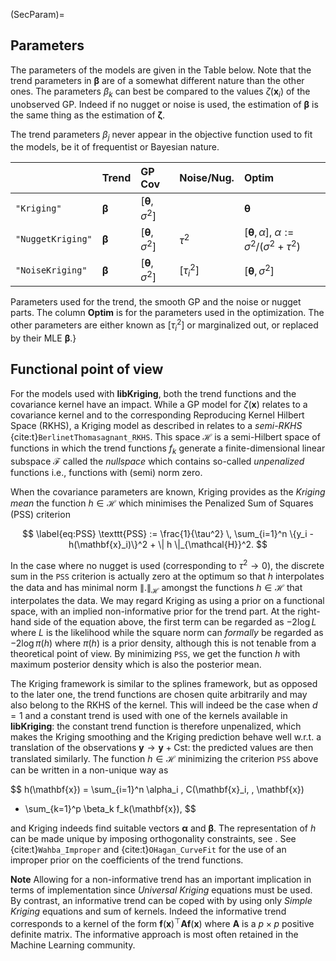 (SecParam)=
## Parameters

The parameters of the models are given in the Table below. Note that
the trend parameters in $\boldsymbol{\beta}$ are of a somewhat
different nature than the other ones. The parameters $\beta_k$ can
best be compared to the values $\zeta(\mathbf{x}_i)$ of the unobserved
GP. Indeed if no nugget or noise is used, the estimation of
$\boldsymbol{\beta}$ is the same thing as the estimation of
$\boldsymbol{\zeta}$.

The trend parameters $\beta_j$ never appear in the objective function
used to fit the models, be it of frequentist or Bayesian nature.

|   | Trend  | GP Cov  | Noise/Nug.   | Optim  |
|:--|:--|:--|:--|:--|
| `"Kriging"`  | $\boldsymbol{\beta}$ | $[\boldsymbol{\theta}, \, \sigma^2]$ |   | $\boldsymbol{\theta}$  |
| `"NuggetKriging"`| $\boldsymbol{\beta}$  | $[\boldsymbol{\theta}, \, \sigma^2]$  |  $\tau^2$   | $[\boldsymbol{\theta}, \,\alpha]$, $\alpha:=\sigma^2/(\sigma^2 + \tau^2)$  |
| `"NoiseKriging"` | $\boldsymbol{\beta}$  | $[\boldsymbol{\theta}, \, \sigma^2]$  | $[\tau_i^2]$  | $[\boldsymbol{\theta}, \, \sigma^2]$  |

Parameters used for the trend, the smooth GP
and the noise or nugget parts. The column **Optim** is for
the parameters used in the optimization. The other parameters are
either known as $[\tau_i^2]$ or marginalized out, or replaced by
their MLE $\boldsymbol{\beta}$.}

## Functional point of view

For the models used with **libKriging**, both the trend functions and
the covariance kernel have an impact. While a GP model for
$\zeta(\mathbf{x})$ relates to a covariance kernel and to the
corresponding Reproducing Kernel Hilbert Space (RKHS), a Kriging model
as described in [](SecKrigingModels) relates to a *semi-RKHS*
{cite:t}`BerlinetThomasagnant_RKHS`.  This space $\mathcal{H}$ is a
semi-Hilbert space of functions in which the trend functions $f_k$
generate a finite-dimensional linear subspace $\mathcal{F}$ called the
*nullspace* which contains so-called *unpenalized* functions i.e.,
functions with (semi) norm zero.

When the covariance parameters are known, Kriging provides as the
*Kriging mean* the function $h \in \mathcal{H}$ which minimises the
Penalized Sum of Squares (PSS) criterion

$$
  \label{eq:PSS}
  \texttt{PSS} := \frac{1}{\tau^2} \,
  \sum_{i=1}^n \{y_i - h(\mathbf{x}_i)\}^2 + \| h \|_{\mathcal{H}}^2.
$$

In the case where no nugget is used (corresponding to $\tau^2 \to 0$),
the discrete sum in the $\texttt{PSS}$ criterion is actually zero at the
optimum so that $h$ interpolates the data and has minimal norm
$\|.\|_{\mathcal{H}}$ amongst the functions $h \in \mathcal{H}$ that
interpolates the data. We may regard Kriging as using a prior on a
functional space, with an implied non-informative prior for the trend
part. At the right-hand side of the equation above, the first term can be
regarded as $-2 \log L$ where $L$ is the likelihood while the square
norm can *formally* be regarded as $-2 \log \pi(h)$ where
$\pi(h)$ is a prior density, although this is not tenable from a
theoretical point of view. By minimizing $\texttt{PSS}$, we get the
function $h$ with maximum posterior density which is also the
posterior mean.

The Kriging framework is similar to the splines framework, but as
opposed to the later one, the trend functions are chosen quite
arbitrarily and may also belong to the RKHS of the kernel. This will
indeed be the case when $d=1$ and a constant trend is used with one of
the kernels available in **libKriging**: the constant trend function
is therefore unpenalized, which makes the Kriging smoothing and the
Kriging prediction behave well w.r.t. a translation of the
observations $\mathbf{y} \to \mathbf{y} + \text{Cst}$: the predicted
values are then translated similarly. The function $h \in \mathcal{H}$
minimizing the criterion $\texttt{PSS}$ above can be written in a
non-unique way as

$$
h(\mathbf{x}) = \sum_{i=1}^n \alpha_i \, C(\mathbf{x}_i, \, \mathbf{x})
+ \sum_{k=1}^p \beta_k f_k(\mathbf{x}),
$$

and Kriging indeeds find suitable vectors $\boldsymbol{\alpha}$ and
$\boldsymbol{\beta}$. The representation of $h$ can be made unique by
imposing orthogonality constraints, see [](SecBending).  See
{cite:t}`Wahba_Improper` and {cite:t}`OHagan_CurveFit` for the use of
an improper prior on the coefficients of the trend functions.

**Note** Allowing for a non-informative trend has an important
  implication in terms of implementation since *Universal Kriging*
  equations must be used. By contrast, an informative trend can be
  coped with by using only *Simple Kriging* equations and sum of
  kernels. Indeed the informative trend corresponds to a kernel of the
  form $\mathbf{f}(\mathbf{x})^\top \mathbf{A}\mathbf{f}(\mathbf{x})$
  where $\mathbf{A}$ is a $p \times p$ positive definite matrix. The
  informative approach is most often retained in the Machine Learning
  community.
